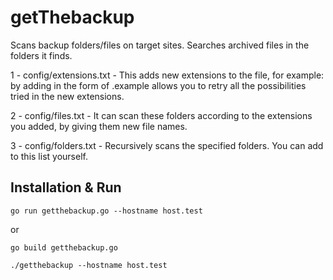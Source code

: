 # getThebackup

Scans backup folders/files on target sites. Searches archived files in the folders it finds.

1 - config/extensions.txt - This adds new extensions to the file, for example: by adding in the form of .example allows you to retry all the possibilities tried in the new extensions.

2 - config/files.txt - It can scan these folders according to the extensions you added, by giving them new file names.

3 - config/folders.txt - Recursively scans the specified folders. You can add to this list yourself.


## Installation & Run

`go run getthebackup.go --hostname host.test`

or 

`go build getthebackup.go`

`./getthebackup --hostname host.test`


